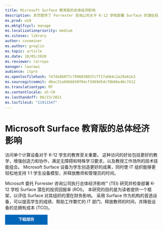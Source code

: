 ```yaml
---
title: Microsoft Surface 教育版的总体经济影响
description: 本页提供了 Forrester 咨询公司关于 K-12 学校部署 Surface 的潜在投资回报 (ROI) 研究报告的可下载 PDF 文件。
ms.prod: w10
ms.mktglfcycl: manage
ms.localizationpriority: medium
ms.sitesec: library
author: coveminer
ms.author: greglin
ms.topic: article
ms.date: 10/05/2020
ms.reviewer: rarroyo
manager: laurawi
audience: itpro
ms.openlocfilehash: 747da9b0f7c7996038037cff17a664c2a29e61e3
ms.sourcegitcommit: d6ac31a94b6630f04cf3469d5dcf8b66e46c7412
ms.translationtype: MT
ms.contentlocale: zh-CN
ms.lasthandoff: 08/23/2021
ms.locfileid: "11911547"
---
```

# <a name="the-total-economic-impact-of-microsoft-surface-for-education"></a>Microsoft Surface 教育版的总体经济影响

访问单个计算设备对于 K-12 学生的教育至关重要。 这种访问的好处包括更好的教学，增强创造力和协作，满足无障碍和特殊学习要求，以及教授工作场所的技术技能组合。 Microsoft Surface 设备为学生创造更好的成果，同时使 IT 组织能够更轻松地支持 1:1 学生设备模型，并释放教师和管理员的时间。

Microsoft 委托 Forrester 咨询公司执行总体经济影响&trade; (TEI) 研究并检查部署 K-12 学校 Surface 潜在的投资回报率 (ROI)。 本研究的目的是为读者提供一个框架，以评估 Surface 对其组织的潜在财务影响。 采用 Surface 作为机构的首选设备，可以提高学生的成绩、帮助工作繁忙的 IT 部门、释放教师的时间，并降低设备的总拥有成本 (TCO)。

[![The Total Economic Impact of Microsoft Surface for Education.](./images/download-report.png)](./media/forrester-tei-microsoft-surface-for-education.pdf)



